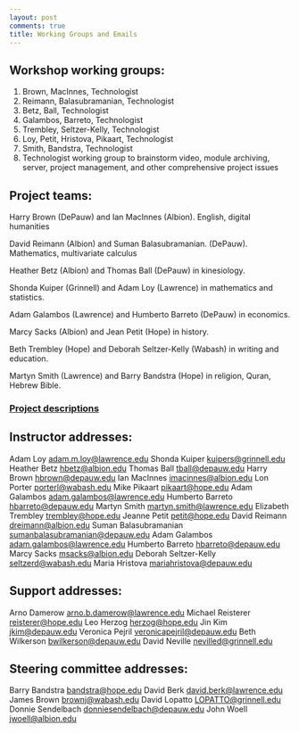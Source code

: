 ```yaml
---
layout: post
comments: true
title: Working Groups and Emails
---
```


## Workshop working groups:

1. Brown, MacInnes, Technologist
2. Reimann, Balasubramanian, Technologist
3. Betz, Ball, Technologist
4. Galambos, Barreto, Technologist
5. Trembley, Seltzer-Kelly, Technologist
6. Loy, Petit, Hristova, Pikaart, Technologist
7. Smith, Bandstra, Technologist
8. Technologist working group to brainstorm video, module archiving, server, project management, and other comprehensive project issues

## Project teams:

Harry Brown (DePauw) and Ian MacInnes (Albion). English, digital humanities

David Reimann (Albion) and Suman Balasubramanian. (DePauw). Mathematics, multivariate calculus

Heather Betz (Albion) and Thomas Ball (DePauw) in kinesiology.

Shonda Kuiper (Grinnell) and Adam Loy (Lawrence) in mathematics and statistics.

Adam Galambos (Lawrence) and Humberto Barreto (DePauw) in economics.

Marcy Sacks (Albion)  and Jean Petit (Hope) in history.

Beth Trembley (Hope) and Deborah Seltzer-Kelly (Wabash) in writing and education.

Martyn Smith (Lawrence) and Barry Bandstra (Hope) in religion, Quran, Hebrew Bible.

### [Project descriptions](http://hybridliberalarts.org/2016/04/01/hybrid-projects/)

## Instructor addresses:

Adam Loy <adam.m.loy@lawrence.edu>
Shonda Kuiper <kuipers@grinnell.edu>
Heather Betz <hbetz@albion.edu>
Thomas Ball <tball@depauw.edu>
Harry Brown <hbrown@depauw.edu>
Ian MacInnes <imacinnes@albion.edu>
Lon Porter <porterl@wabash.edu>
Mike Pikaart <pikaart@hope.edu>
Adam Galambos <adam.galambos@lawrence.edu>
Humberto Barreto <hbarreto@depauw.edu>
Martyn Smith <martyn.smith@lawrence.edu>
Elizabeth Trembley <trembley@hope.edu>
Jeanne Petit <petit@hope.edu>
David Reimann <dreimann@albion.edu>
Suman Balasubramanian <sumanbalasubramanian@depauw.edu>
Adam Galambos <adam.galambos@lawrence.edu>
Humberto Barreto <hbarreto@depauw.edu>
Marcy Sacks <msacks@albion.edu>
Deborah Seltzer-Kelly <seltzerd@wabash.edu>
Maria Hristova <mariahristova@depauw.edu>

## Support addresses:

Arno Damerow <arno.b.damerow@lawrence.edu>
Michael Reisterer <reisterer@hope.edu>
Leo Herzog <herzog@hope.edu>
Jin Kim <jkim@depauw.edu>
Veronica Pejril <veronicapejril@depauw.edu>
Beth Wilkerson <bwilkerson@depauw.edu>
David Neville <nevilled@grinnell.edu>

## Steering committee addresses:

Barry Bandstra <bandstra@hope.edu>
David Berk <david.berk@lawrence.edu>
James Brown <brownj@wabash.edu>
David Lopatto <LOPATTO@grinnell.edu>
Donnie Sendelbach <donniesendelbach@depauw.edu>
John Woell <jwoell@albion.edu>

